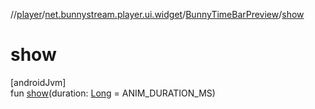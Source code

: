 //[player](../../../index.md)/[net.bunnystream.player.ui.widget](../index.md)/[BunnyTimeBarPreview](index.md)/[show](show.md)

# show

[androidJvm]\
fun [show](show.md)(duration: [Long](https://kotlinlang.org/api/latest/jvm/stdlib/kotlin/-long/index.html) = ANIM_DURATION_MS)
